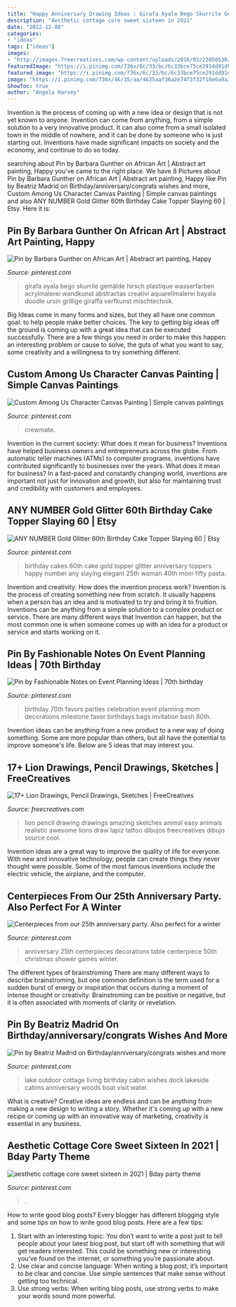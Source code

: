 ```yaml
---
title: "Happy Anniversary Drawing Ideas : Girafa Ayala Bego Skurrile Gemälde Hirsch Plastique Wasserfarben Acrylmalerei Wandkunst Abstractas Creativi Aquarellmalerei Bayala Doodle Ursin Grillige Giraffa Verfkunst Mischtechnik"
description: "Aesthetic cottage core sweet sixteen in 2021"
date: "2022-12-08"
categories:
- "ideas"
tags: ["ideas"]
images:
- "http://images.freecreatives.com/wp-content/uploads/2016/03/22050530/Amazing-Lion-Pencil-Drawing.jpg"
featuredImage: "https://i.pinimg.com/736x/6c/33/bc/6c33bce75ce291dd91d9c95064675b27.jpg"
featured_image: "https://i.pinimg.com/736x/6c/33/bc/6c33bce75ce291dd91d9c95064675b27.jpg"
image: "https://i.pinimg.com/736x/46/35/aa/4635aaf36a2e74f3f32f18e6a9a3e476.jpg"
ShowToc: true
author: "Angela Harvey"
---
```



Invention is the process of coming up with a new idea or design that is not yet known to anyone. Invention can come from anything, from a simple solution to a very innovative product. It can also come from a small isolated town in the middle of nowhere, and it can be done by someone who is just starting out. Inventions have made significant impacts on society and the economy, and continue to do so today.

	

		
searching about Pin by Barbara Gunther on African Art | Abstract art painting, Happy you've came to the right place. We have 8 Pictures about Pin by Barbara Gunther on African Art | Abstract art painting, Happy like Pin by Beatriz Madrid on Birthday/anniversary/congrats wishes and more, Custom Among Us Character Canvas Painting | Simple canvas paintings and also ANY NUMBER Gold Glitter 60th Birthday Cake Topper Slaying 60 | Etsy. Here it is:
		
    
## Pin By Barbara Gunther On African Art | Abstract Art Painting, Happy

<img loading=lazy src="https://i.pinimg.com/736x/46/35/aa/4635aaf36a2e74f3f32f18e6a9a3e476.jpg" onerror="this.onerror=null;this.src='https://tse3.mm.bing.net/th?id=OIP.ASAZHTFkUJuBpgmzKyfn0QHaOD&amp;pid=15.1';" alt="Pin by Barbara Gunther on African Art | Abstract art painting, Happy">

_Source: pinterest.com_

>girafa ayala bego skurrile gemälde hirsch plastique wasserfarben acrylmalerei wandkunst abstractas creativi aquarellmalerei bayala doodle ursin grillige giraffa verfkunst mischtechnik. 

	

Big Ideas come in many forms and sizes, but they all have one common goal: to help people make better choices. The key to getting big ideas off the ground is coming up with a great idea that can be executed successfully. There are a few things you need in order to make this happen: an interesting problem or cause to solve, the guts of what you want to say, some creativity and a willingness to try something different.

    
## Custom Among Us Character Canvas Painting | Simple Canvas Paintings

<img loading=lazy src="https://i.pinimg.com/736x/4a/9e/8b/4a9e8b3e0204e0190004585f986975d9.jpg" onerror="this.onerror=null;this.src='https://tse1.mm.bing.net/th?id=OIP.mN8830Sf2hSSjvhKwv2o8gHaJ3&amp;pid=15.1';" alt="Custom Among Us Character Canvas Painting | Simple canvas paintings">

_Source: pinterest.com_

>crewmate. 

	

Invention in the current society: What does it mean for business?
Inventions have helped business owners and entrepreneurs across the globe. From automatic teller machines (ATMs) to computer programs, inventions have contributed significantly to businesses over the years. What does it mean for business? In a fast-paced and constantly changing world, inventions are important not just for innovation and growth, but also for maintaining trust and credibility with customers and employees.

    
## ANY NUMBER Gold Glitter 60th Birthday Cake Topper Slaying 60 | Etsy

<img loading=lazy src="https://i.pinimg.com/736x/6c/33/bc/6c33bce75ce291dd91d9c95064675b27.jpg" onerror="this.onerror=null;this.src='https://tse3.mm.bing.net/th?id=OIP.uvIhu5cMJZuTVBo7ySthDwHaJ4&amp;pid=15.1';" alt="ANY NUMBER Gold Glitter 60th Birthday Cake Topper Slaying 60 | Etsy">

_Source: pinterest.com_

>birthday cakes 60th cake gold topper glitter anniversary toppers happy number any slaying elegant 25th woman 40th mom fifty pasta. 

	

Invention and creativity: How does the invention process work?
Invention is the process of creating something new from scratch. It usually happens when a person has an idea and is motivated to try and bring it to fruition. Inventions can be anything from a simple solution to a complex product or service. There are many different ways that Invention can happen, but the most common one is when someone comes up with an idea for a product or service and starts working on it.

    
## Pin By Fashionable Notes On Event Planning Ideas | 70th Birthday

<img loading=lazy src="https://i.pinimg.com/736x/3b/ab/a2/3baba2d86d9b4ade1cdd11f4ec7990f2--th-birthday-parties--birthday.jpg" onerror="this.onerror=null;this.src='https://tse4.mm.bing.net/th?id=OIP.LEgCoH58m32vVLVhkImAtwHaLH&amp;pid=15.1';" alt="Pin by Fashionable Notes on Event Planning Ideas | 70th birthday">

_Source: pinterest.com_

>birthday 70th favors parties celebration event planning mom decorations milestone favor birthdays bags invitation bash 80th. 

	

Invention ideas can be anything from a new product to a new way of doing something. Some are more popular than others, but all have the potential to improve someone's life. Below are 5 ideas that may interest you.

    
## 17+ Lion Drawings, Pencil Drawings, Sketches | FreeCreatives

<img loading=lazy src="http://images.freecreatives.com/wp-content/uploads/2016/03/22050530/Amazing-Lion-Pencil-Drawing.jpg" onerror="this.onerror=null;this.src='https://tse4.mm.bing.net/th?id=OIP.mGnj7Smhc458mLMOfUJYEAHaK_&amp;pid=15.1';" alt="17+ Lion Drawings, Pencil Drawings, Sketches | FreeCreatives">

_Source: freecreatives.com_

>lion pencil drawing drawings amazing sketches animal easy animals realistic awesome lions draw lapiz tattoo dibujos freecreatives dibujo source cool. 

	

Invention ideas are a great way to improve the quality of life for everyone. With new and innovative technology, people can create things they never thought were possible. Some of the most famous inventions include the electric vehicle, the airplane, and the computer.

    
## Centerpieces From Our 25th Anniversary Party. Also Perfect For A Winter

<img loading=lazy src="https://i.pinimg.com/736x/7d/8f/a7/7d8fa70b8bb7d143bb51b9db67f25284--th-wedding-anniversary-anniversary-ideas.jpg" onerror="this.onerror=null;this.src='https://tse3.mm.bing.net/th?id=OIP.7yTcqyUlAchBVMSm2C8EigHaJ3&amp;pid=15.1';" alt="Centerpieces from our 25th anniversary party. Also perfect for a winter">

_Source: pinterest.com_

>anniversary 25th centerpieces decorations table centerpiece 50th christmas shower games winter. 

	

The different types of brainstroming
There are many different ways to describe brainstroming, but one common definition is the term used for a sudden burst of energy or inspiration that occurs during a moment of intense thought or creativity. Brainstroming can be positive or negative, but it is often associated with moments of clarity or revelation.

    
## Pin By Beatriz Madrid On Birthday/anniversary/congrats Wishes And More

<img loading=lazy src="https://i.pinimg.com/736x/4a/42/1a/4a421acc9bd26755552c7ad4e6ced815.jpg" onerror="this.onerror=null;this.src='https://tse1.mm.bing.net/th?id=OIP.MK2Bxk-6bF6ru7amsJk-8AHaK4&amp;pid=15.1';" alt="Pin by Beatriz Madrid on Birthday/anniversary/congrats wishes and more">

_Source: pinterest.com_

>lake outdoor cottage living birthday cabin wishes dock lakeside cabins anniversary woods boat visit water. 

	

What is creative?
Creative ideas are endless and can be anything from making a new design to writing a story. Whether it's coming up with a new recipe or coming up with an innovative way of marketing, creativity is essential in any business.

    
## Aesthetic Cottage Core Sweet Sixteen In 2021 | Bday Party Theme

<img loading=lazy src="https://i.pinimg.com/736x/9a/11/05/9a1105b9c568c2daf9c49c8b7c2d66fe.jpg" onerror="this.onerror=null;this.src='https://tse3.mm.bing.net/th?id=OIP.gNHsWDZMnHsMj5pWhSz1MgHaLH&amp;pid=15.1';" alt="aesthetic cottage core sweet sixteen in 2021 | Bday party theme">

_Source: pinterest.com_

>. 

	

How to write good blog posts?
Every blogger has different blogging style and some tips on how to write good blog posts. Here are a few tips: 
1. Start with an interesting topic: You don’t want to write a post just to tell people about your latest blog post, but start off with something that will get readers interested. This could be something new or interesting you’ve found on the internet, or something you’re passionate about. 
2. Use clear and concise language: When writing a blog post, it’s important to be clear and concise. Use simple sentences that make sense without getting too technical. 
3. Use strong verbs: When writing blog posts, use strong verbs to make your words sound more powerful.

